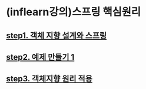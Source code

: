 # (inflearn강의)스프링 핵심원리 
## [step1. 객체 지향 설계와 스프링](https://velog.io/@pjm4142/%EC%8A%A4%ED%94%84%EB%A7%81-%ED%95%B5%EC%8B%AC-%EC%9B%90%EB%A6%AC1-%EA%B0%9D%EC%B2%B4-%EC%A7%80%ED%96%A5-%EC%84%A4%EA%B3%84%EC%99%80-%EC%8A%A4%ED%94%84%EB%A7%81)

## [step2. 예제 만들기 1](https://velog.io/@pjm4142/%EC%8A%A4%ED%94%84%EB%A7%81-%ED%95%B5%EC%8B%AC-%EC%9B%90%EB%A6%AC2-%EC%98%88%EC%A0%9C-%EB%A7%8C%EB%93%A4%EA%B8%B0-1)

## [step3. 객체지향 원리 적용](https://velog.io/@pjm4142/%EC%8A%A4%ED%94%84%EB%A7%81-%ED%95%B5%EC%8B%AC-%EC%9B%90%EB%A6%AC3-%EA%B0%9D%EC%B2%B4%EC%A7%80%ED%96%A5-%EC%9B%90%EB%A6%AC-%EC%A0%81%EC%9A%A9)



